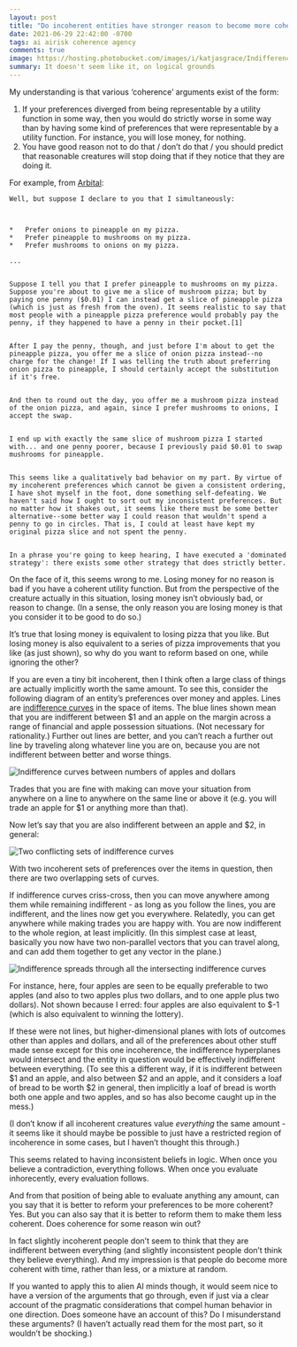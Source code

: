 ```yaml
---
layout: post
title: "Do incoherent entities have stronger reason to become more coherent than less?"
date: 2021-06-29 22:42:00 -0700
tags: ai airisk coherence agency
comments: true
image: https://hosting.photobucket.com/images/i/katjasgrace/Indifference_apple_incoherence_motion_(1).png
summary: It doesn't seem like it, on logical grounds
---
```


<!-----
NEW: Check the "Suppress top comment" option to remove this info from the output.

Conversion time: 1.234 seconds.


Using this Markdown file:

1. Paste this output into your source file.
2. See the notes and action items below regarding this conversion run.
3. Check the rendered output (headings, lists, code blocks, tables) for proper
   formatting and use a linkchecker before you publish this page.

Conversion notes:

* Docs to Markdown version 1.0β29
* Tue Jun 29 2021 22:19:01 GMT-0700 (PDT)
* Source doc: Do coherence arguments work?
* This document has images: check for >>>>>  gd2md-html alert:  inline image link in generated source and store images to your server. NOTE: Images in exported zip file from Google Docs may not appear in  the same order as they do in your doc. Please check the images!

----->



My understanding is that various ‘coherence’ arguments exist of the form:



1. If your preferences diverged from being representable by a utility function in some way, then you would do strictly worse in some way than by having some kind of preferences that were representable by a utility function. For instance, you will lose money, for nothing.
2. You have good reason not to do that / don’t do that / you should predict that reasonable creatures will stop doing that if they notice that they are doing it.

For example, from [Arbital](https://arbital.com/p/expected_utility_formalism/?l=7hh):


    Well, but suppose I declare to you that I simultaneously:



    *   Prefer onions to pineapple on my pizza.
    *   Prefer pineapple to mushrooms on my pizza.
    *   Prefer mushrooms to onions on my pizza.

    ...


    Suppose I tell you that I prefer pineapple to mushrooms on my pizza. Suppose you're about to give me a slice of mushroom pizza; but by paying one penny ($0.01) I can instead get a slice of pineapple pizza (which is just as fresh from the oven). It seems realistic to say that most people with a pineapple pizza preference would probably pay the penny, if they happened to have a penny in their pocket.[1]


    After I pay the penny, though, and just before I'm about to get the pineapple pizza, you offer me a slice of onion pizza instead--no charge for the change! If I was telling the truth about preferring onion pizza to pineapple, I should certainly accept the substitution if it's free.


    And then to round out the day, you offer me a mushroom pizza instead of the onion pizza, and again, since I prefer mushrooms to onions, I accept the swap.


    I end up with exactly the same slice of mushroom pizza I started with... and one penny poorer, because I previously paid $0.01 to swap mushrooms for pineapple.


    This seems like a qualitatively bad behavior on my part. By virtue of my incoherent preferences which cannot be given a consistent ordering, I have shot myself in the foot, done something self-defeating. We haven't said how I ought to sort out my inconsistent preferences. But no matter how it shakes out, it seems like there must be some better alternative--some better way I could reason that wouldn't spend a penny to go in circles. That is, I could at least have kept my original pizza slice and not spent the penny.


    In a phrase you're going to keep hearing, I have executed a 'dominated strategy': there exists some other strategy that does strictly better.


On the face of it, this seems wrong to me.<!--ex--> Losing money for no reason is bad if you have a coherent utility function. But from the perspective of the creature actually in this situation, losing money isn’t obviously bad, or reason to change. (In a sense, the only reason you are losing money is that you consider it to be good to do so.)

It’s true that losing money is equivalent to losing pizza that you like. But losing money is also equivalent to a series of pizza improvements that you like (as just shown), so why do you want to reform based on one, while ignoring the other?

If you are even a tiny bit incoherent, then I think often a large class of things are actually implicitly worth the same amount. To see this, consider the following diagram of an entity’s preferences over money and apples. Lines are [indifference curves](https://en.wikipedia.org/wiki/Indifference_curve) in the space of items. The blue lines shown mean that you are indifferent between $1 and an apple on the margin across a range of financial and apple possession situations. (Not necessary for rationality.) Further out lines are better, and you can’t reach a further out line by traveling along whatever line you are on, because you are not indifferent between better and worse things.


![Indifference curves between numbers of apples and dollars](https://hosting.photobucket.com/images/i/katjasgrace/Indifference_apple.png)

Trades that you are fine with making can move your situation from anywhere on a line to anywhere on the same line or above it (e.g. you will trade an apple for $1 or anything more than that).

Now let’s say that you are also indifferent between an apple and $2, in general:

![Two conflicting sets of indifference curves](https://hosting.photobucket.com/images/i/katjasgrace/Indifference_apple_incoherence.png)


With two incoherent sets of preferences over the items in question, then there are two overlapping sets of curves.

If indifference curves criss-cross, then you can move anywhere among them while remaining indifferent - as long as you follow the lines, you are indifferent, and the lines now get you everywhere. Relatedly, you can get anywhere while making trades you are happy with. You are now indifferent to the whole region, at least implicitly. (In this simplest case at least, basically you now have two non-parallel vectors that you can travel along, and can add them together to get any vector in the plane.)

![Indifference spreads through all the intersecting indifference curves](https://hosting.photobucket.com/images/i/katjasgrace/Indifference_apple_incoherence_motion_(1).png)


For instance, here, four apples are seen to be equally preferable to two apples (and also to two apples plus two dollars, and to one apple plus two dollars). Not shown because I erred: four apples are also equivalent to $-1 (which is also equivalent to winning the lottery).

If these were not lines, but higher-dimensional planes with lots of outcomes other than apples and dollars, and all of the preferences about other stuff made sense except for this one incoherence, the indifference hyperplanes would intersect and the entity in question would be effectively indifferent between everything. (To see this a different way, if it is indifferent between $1 and an apple, and also between $2 and an apple, and it considers a loaf of bread to be worth $2 in general, then implicitly a loaf of bread is worth both one apple and two apples, and so has also become caught up in the mess.)

(I don’t know if all incoherent creatures value _everything_ the same amount - it seems like it should maybe be possible to just have a restricted region of incoherence in some cases, but I haven’t thought this through.)

This seems related to having inconsistent beliefs in logic. When once you believe a contradiction, everything follows. When once you evaluate inhorecently, every evaluation follows.

And from that position of being able to evaluate anything any amount, can you say that it is better to reform your preferences to be more coherent? Yes. But you can also say that it is better to reform them to make them less coherent. Does coherence for some reason win out?

In fact slightly incoherent people don’t seem to think that they are indifferent between everything (and slightly inconsistent people don’t think they believe everything). And my impression is that people do become more coherent with time, rather than less, or a mixture at random.

If you wanted to apply this to alien AI minds though, it would seem nice to have a version of the arguments that go through, even if just via a clear account of the pragmatic considerations that compel human behavior in one direction. Does someone have an account of this? Do I misunderstand these arguments? (I haven’t actually read them for the most part, so it wouldn’t be shocking.)
